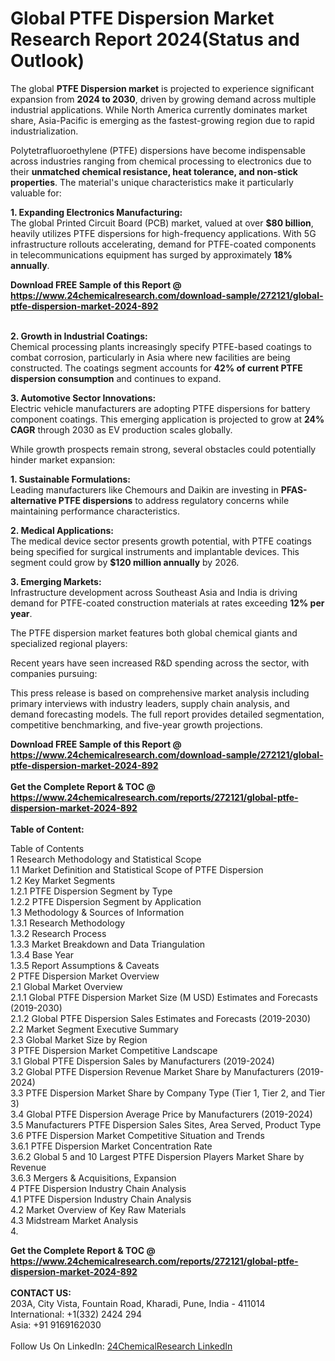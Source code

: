 <h1>Global PTFE Dispersion Market Research Report 2024(Status and Outlook)</h1><p>The global <strong>PTFE Dispersion market</strong> is projected to experience significant expansion from <strong>2024 to 2030</strong>, driven by growing demand across multiple industrial applications. While North America currently dominates market share, Asia-Pacific is emerging as the fastest-growing region due to rapid industrialization.</p><p>Polytetrafluoroethylene (PTFE) dispersions have become indispensable across industries ranging from chemical processing to electronics due to their <strong>unmatched chemical resistance, heat tolerance, and non-stick properties</strong>. The material's unique characteristics make it particularly valuable for:</p><p><strong>1. Expanding Electronics Manufacturing:</strong><br>
The global Printed Circuit Board (PCB) market, valued at over <strong>$80 billion</strong>, heavily utilizes PTFE dispersions for high-frequency applications. With 5G infrastructure rollouts accelerating, demand for PTFE-coated components in telecommunications equipment has surged by approximately <strong>18% annually</strong>.</p><div><b>Download FREE Sample of this Report @ 
            <a href="https://www.24chemicalresearch.com/download-sample/272121/global-ptfe-dispersion-market-2024-892">
            https://www.24chemicalresearch.com/download-sample/272121/global-ptfe-dispersion-market-2024-892</a></b></div><br><p><strong>2. Growth in Industrial Coatings:</strong><br>
Chemical processing plants increasingly specify PTFE-based coatings to combat corrosion, particularly in Asia where new facilities are being constructed. The coatings segment accounts for <strong>42% of current PTFE dispersion consumption</strong> and continues to expand.</p><p><strong>3. Automotive Sector Innovations:</strong><br>
Electric vehicle manufacturers are adopting PTFE dispersions for battery component coatings. This emerging application is projected to grow at <strong>24% CAGR</strong> through 2030 as EV production scales globally.</p><p>While growth prospects remain strong, several obstacles could potentially hinder market expansion:</p><p><strong>1. Sustainable Formulations:</strong><br>
Leading manufacturers like Chemours and Daikin are investing in <strong>PFAS-alternative PTFE dispersions</strong> to address regulatory concerns while maintaining performance characteristics.</p><p><strong>2. Medical Applications:</strong><br>
The medical device sector presents growth potential, with PTFE coatings being specified for surgical instruments and implantable devices. This segment could grow by <strong>$120 million annually</strong> by 2026.</p><p><strong>3. Emerging Markets:</strong><br>
Infrastructure development across Southeast Asia and India is driving demand for PTFE-coated construction materials at rates exceeding <strong>12% per year</strong>.</p><p>The PTFE dispersion market features both global chemical giants and specialized regional players:</p><p>Recent years have seen increased R&amp;D spending across the sector, with companies pursuing:</p><p>This press release is based on comprehensive market analysis including primary interviews with industry leaders, supply chain analysis, and demand forecasting models. The full report provides detailed segmentation, competitive benchmarking, and five-year growth projections.</p><div><b>Download FREE Sample of this Report @ 
            <a href="https://www.24chemicalresearch.com/download-sample/272121/global-ptfe-dispersion-market-2024-892">
            https://www.24chemicalresearch.com/download-sample/272121/global-ptfe-dispersion-market-2024-892</a></b></div><br><div><b>Get the Complete Report & TOC @ 
            <a href="https://www.24chemicalresearch.com/reports/272121/global-ptfe-dispersion-market-2024-892">
            https://www.24chemicalresearch.com/reports/272121/global-ptfe-dispersion-market-2024-892</a></b></div><br>
            <b>Table of Content:</b><p>Table of Contents<br />
1 Research Methodology and Statistical Scope<br />
1.1 Market Definition and Statistical Scope of PTFE Dispersion<br />
1.2 Key Market Segments<br />
1.2.1 PTFE Dispersion Segment by Type<br />
1.2.2 PTFE Dispersion Segment by Application<br />
1.3 Methodology & Sources of Information<br />
1.3.1 Research Methodology<br />
1.3.2 Research Process<br />
1.3.3 Market Breakdown and Data Triangulation<br />
1.3.4 Base Year<br />
1.3.5 Report Assumptions & Caveats<br />
2 PTFE Dispersion Market Overview<br />
2.1 Global Market Overview<br />
2.1.1 Global PTFE Dispersion Market Size (M USD) Estimates and Forecasts (2019-2030)<br />
2.1.2 Global PTFE Dispersion Sales Estimates and Forecasts (2019-2030)<br />
2.2 Market Segment Executive Summary<br />
2.3 Global Market Size by Region<br />
3 PTFE Dispersion Market Competitive Landscape<br />
3.1 Global PTFE Dispersion Sales by Manufacturers (2019-2024)<br />
3.2 Global PTFE Dispersion Revenue Market Share by Manufacturers (2019-2024)<br />
3.3 PTFE Dispersion Market Share by Company Type (Tier 1, Tier 2, and Tier 3)<br />
3.4 Global PTFE Dispersion Average Price by Manufacturers (2019-2024)<br />
3.5 Manufacturers PTFE Dispersion Sales Sites, Area Served, Product Type<br />
3.6 PTFE Dispersion Market Competitive Situation and Trends<br />
3.6.1 PTFE Dispersion Market Concentration Rate<br />
3.6.2 Global 5 and 10 Largest PTFE Dispersion Players Market Share by Revenue<br />
3.6.3 Mergers & Acquisitions, Expansion<br />
4 PTFE Dispersion Industry Chain Analysis<br />
4.1 PTFE Dispersion Industry Chain Analysis<br />
4.2 Market Overview of Key Raw Materials<br />
4.3 Midstream Market Analysis<br />
4.</p><div><b>Get the Complete Report & TOC @ 
            <a href="https://www.24chemicalresearch.com/reports/272121/global-ptfe-dispersion-market-2024-892">
            https://www.24chemicalresearch.com/reports/272121/global-ptfe-dispersion-market-2024-892</a></b></div><br><b>CONTACT US:</b><br>
            203A, City Vista, Fountain Road, Kharadi, Pune, India - 411014<br>
            International: +1(332) 2424 294<br>
            Asia: +91 9169162030 <br><br>
            Follow Us On LinkedIn: <a href="https://www.linkedin.com/company/24chemicalresearch/">24ChemicalResearch LinkedIn</a>